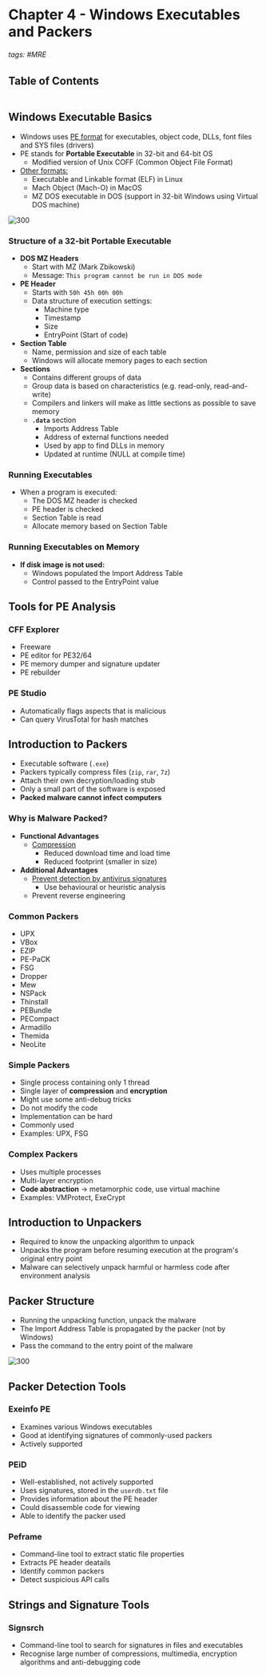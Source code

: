 # Chapter 4 - Windows Executables and Packers

###### tags: #MRE 

## Table of Contents
```toc
```

## Windows Executable Basics
- Windows uses <u>PE format</u> for executables, object code, DLLs, font files and SYS files (drivers)
- PE stands for **Portable Executable** in 32-bit and 64-bit OS
	- Modified version of Unix COFF (Common Object File Format)
- <u>Other formats:</u>
	- Executable and Linkable format (ELF) in Linux
	- Mach Object (Mach-O) in MacOS
	- MZ DOS executable in DOS (support in 32-bit Windows using Virtual DOS machine)

![300](https://i.imgur.com/3QwG061.png)

### Structure of a 32-bit Portable Executable
- **DOS MZ Headers** 
	- Start with MZ (Mark Zbikowski)
	- Message: `This program cannot be run in DOS mode`
- **PE Header**
	- Starts with `50h 45h 00h 00h`
	- Data structure of execution settings:
		- Machine type
		- Timestamp
		- Size
		- EntryPoint (Start of code)
- **Section Table**
	- Name, permission and size of each table
	- Windows will allocate memory pages to each section
- **Sections**
	- Contains different groups of data
	- Group data is based on characteristics (e.g. read-only, read-and-write)
	- Compilers and linkers will make as little sections as possible to save memory
	- **`.data`** section
		- Imports Address Table
		- Address of external functions needed
		- Used by app to find DLLs in memory
		- Updated at runtime (NULL at compile time)

### Running Executables
- When a program is executed:
	- The DOS MZ header is checked
	- PE header is checked
	- Section Table is read
	- Allocate memory based on Section Table

### Running Executables on Memory
- **If disk image is not used:**
	- Windows populated the Import Address Table
	- Control passed to the EntryPoint value

## Tools for PE Analysis

### CFF Explorer
- Freeware
- PE editor for PE32/64
- PE memory dumper and signature updater
- PE rebuilder

### PE Studio
- Automatically flags aspects that is malicious
- Can query VirusTotal for hash matches

## Introduction to Packers
- Executable software (`.exe`)
- Packers typically compress files (`zip`, `rar`, `7z`)
- Attach their own decryption/loading stub
- Only a small part of the software is exposed
- **Packed malware cannot infect computers**

### Why is Malware Packed?
- **Functional Advantages**
	- <u>Compression</u>
		- Reduced download time and load time
		- Reduced footprint (smaller in size)
- **Additional Advantages**
	- <u>Prevent detection by antivirus signatures</u>
		- Use behavioural or heuristic analysis
	- Prevent reverse engineering

### Common Packers
- UPX
- VBox
- EZIP
- PE-PaCK
- FSG
- Dropper
- Mew
- NSPack
- Thinstall
- PEBundle
- PECompact
- Armadillo
- Themida
- NeoLite

### Simple Packers
- Single process containing only 1 thread
- Single layer of **compression** and **encryption**
- Might use some anti-debug tricks
- Do not modify the code
- Implementation can be hard
- Commonly used
- Examples: UPX, FSG

### Complex Packers
- Uses multiple processes
- Multi-layer encryption
- **Code abstraction** -> metamorphic code, use virtual machine
- Examples: VMProtect, ExeCrypt

## Introduction to Unpackers
- Required to know the unpacking algorithm to unpack
- Unpacks the program before resuming execution at the program's original entry point
- Malware can selectively unpack harmful or harmless code after environment analysis

## Packer Structure
- Running the unpacking function, unpack the malware
- The Import Address Table is propagated by the packer (not by Windows)
- Pass the command to the entry point of the malware

![300](https://i.imgur.com/Lpz8YyB.png)

## Packer Detection Tools

### Exeinfo PE
- Examines various Windows executables
- Good at identifying signatures of commonly-used packers
- Actively supported

### PEiD
- Well-established, not actively supported
- Uses signatures, stored in the `userdb.txt` file
- Provides information about the PE header
- Could disassemble code for viewing
- Able to identify the packer used

### Peframe
- Command-line tool to extract static file properties
- Extracts PE header deatails
- Identify common packers
- Detect suspicious API calls

## Strings and Signature Tools

### Signsrch
- Command-line tool to search for signatures in files and executables
- Recognise large number of compressions, multimedia, encryption algorithms and anti-debugging code 